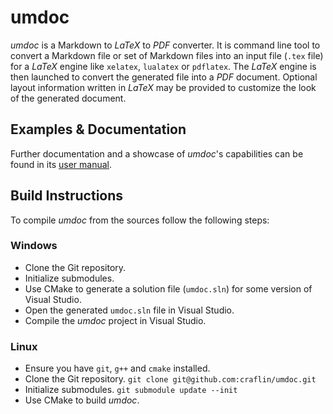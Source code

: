 
# umdoc

*umdoc* is a Markdown to *LaTeX* to *PDF* converter.
It is command line tool to convert a Markdown file or set of Markdown files into an input file (`.tex` file) for a *LaTeX* engine like `xelatex`, `lualatex` or `pdflatex`.
The *LaTeX* engine is then launched to convert the generated file into a *PDF* document.
Optional layout information written in *LaTeX* may be provided to customize the look of the generated document.

## Examples & Documentation

Further documentation and a showcase of *umdoc*'s capabilities can be found in its [user manual](https://github.com/craflin/umdoc/releases/download/0.2.3/umdoc-0.2.3.pdf).

## Build Instructions

To compile *umdoc* from the sources follow the following steps:

### Windows

* Clone the Git repository.
* Initialize submodules.
* Use CMake to generate a solution file (`umdoc.sln`) for some version of Visual Studio.
* Open the generated `umdoc.sln` file in Visual Studio.
* Compile the *umdoc* project in Visual Studio.

### Linux

* Ensure you have `git`, `g++` and `cmake` installed.
* Clone the Git repository. `git clone git@github.com:craflin/umdoc.git`
* Initialize submodules. `git submodule update --init`
* Use CMake to build *umdoc*.